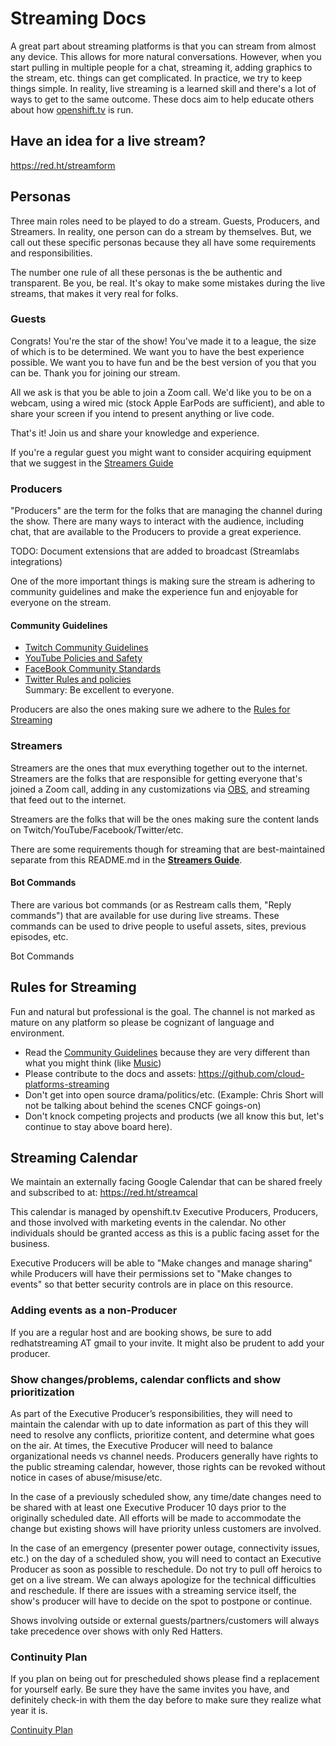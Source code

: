 # Streaming Docs

A great part about streaming platforms is that you can stream from almost any device. This allows for more natural conversations. However, when you start pulling in multiple people for a chat, streaming it, adding graphics to the stream, etc. things can get complicated. In practice, we try to keep things simple. In reality, live streaming is a learned skill and there's a lot of ways to get to the same outcome. These docs aim to help educate others about how [openshift.tv](https://openshift.tv) is run.

## Have an idea for a live stream?

https://red.ht/streamform  

## Personas

Three main roles need to be played to do a stream. Guests, Producers, and Streamers. In reality, one person can do a stream by themselves. But, we call out these specific personas because they all have some requirements and responsibilities.

The number one rule of all these personas is the be authentic and transparent. Be you, be real. It's okay to make some mistakes during the live streams, that makes it very real for folks.

### Guests

Congrats! You're the star of the show! You've made it to a league, the size of which is to be determined. We want you to have the best experience possible. We want you to have fun and be the best version of you that you can be. Thank you for joining our stream.

All we ask is that you be able to join a Zoom call. We'd like you to be on a webcam, using a wired mic (stock Apple EarPods are sufficient), and able to share your screen if you intend to present anything or live code.

That's it! Join us and share your knowledge and experience.

If you're a regular guest you might want to consider acquiring equipment that we suggest in the [Streamers Guide](streamers-guide.md)

### Producers

"Producers" are the term for the folks that are managing the channel during the show. There are many ways to interact with the audience, including chat, that are available to the Producers to provide a great experience.

TODO: Document extensions that are added to broadcast (Streamlabs integrations)

One of the more important things is making sure the stream is adhering to community guidelines and make the experience fun and enjoyable for everyone on the stream.

#### Community Guidelines

* [Twitch Community Guidelines](https://www.twitch.tv/p/legal/community-guidelines/)
* [YouTube Policies and Safety](https://www.youtube.com/about/policies/#community-guidelines)
* [FaceBook Community Standards](https://www.facebook.com/communitystandards/)  
* [Twitter Rules and policies](https://help.twitter.com/en/rules-and-policies#twitter-rules)  
Summary: Be excellent to everyone.

Producers are also the ones making sure we adhere to the [Rules for Streaming](#rules-for-streaming)

### Streamers

Streamers are the ones that mux everything together out to the internet. Streamers are the folks that are responsible for getting everyone that's joined a Zoom call, adding in any customizations via [OBS](http://obsproject.com/), and streaming that feed out to the internet.

Streamers are the folks that will be the ones making sure the content lands on Twitch/YouTube/Facebook/Twitter/etc.

There are some requirements though for streaming that are best-maintained separate from this README.md in the [**Streamers Guide**](streamers-guide.md).

#### Bot Commands

There are various bot commands (or as Restream calls them, "Reply commands") that are available for use during live streams. These commands can be used to drive people to useful assets, sites, previous episodes, etc.

Bot Commands

## Rules for Streaming

Fun and natural but professional is the goal. The channel is not marked as mature on any platform so please be cognizant of language and environment.

* Read the [Community Guidelines](#community-guidelines) because they are very different than what you might think (like [Music](https://www.twitch.tv/p/legal/community-guidelines/music/))
* Please contribute to the docs and assets: https://github.com/cloud-platforms-streaming
* Don't get into open source drama/politics/etc. (Example: Chris Short will not be talking about behind the scenes CNCF goings-on)
* Don't knock competing projects and products (we all know this but, let's continue to stay above board here).

## Streaming Calendar

We maintain an externally facing Google Calendar that can be shared freely and subscribed to at: https://red.ht/streamcal

This calendar is managed by openshift.tv Executive Producers, Producers, and those involved with marketing events in the calendar. No other individuals should be granted access as this is a public facing asset for the business.

Executive Producers will be able to "Make changes and manage sharing" while Producers will have their permissions set to "Make changes to events" so that better security controls are in place on this resource.

### Adding events as a non-Producer

If you are a regular host and are booking shows, be sure to add redhatstreaming AT gmail to your invite. It might also be prudent to add your producer.

### Show changes/problems, calendar conflicts and show prioritization

As part of the Executive Producer’s responsibilities, they will need to maintain the calendar with up to date information as part of this they will need to resolve any conflicts, prioritize content, and determine what goes on the air. At times, the Executive Producer will need to balance organizational needs vs channel needs. Producers generally have rights to the public streaming calendar, however, those rights can be revoked without notice in cases of abuse/misuse/etc.

In the case of a previously scheduled show, any time/date changes need to be shared with at least one Executive Producer 10 days prior to the originally scheduled date. All efforts will be made to accommodate the change but existing shows will have priority unless customers are involved.

In the case of an emergency (presenter power outage, connectivity issues, etc.) on the day of a scheduled show, you will need to contact an Executive Producer as soon as possible to reschedule. Do not try to pull off heroics to get on a live stream. We can always apologize for the technical difficulties and reschedule. If there are issues with a streaming service itself, the show's producer will have to decide on the spot to postpone or continue.

Shows involving outside or external guests/partners/customers will always take precedence over shows with only Red Hatters.

### Continuity Plan

If you plan on being out for prescheduled shows please find a replacement for yourself early. Be sure they have the same invites you have, and definitely check-in with them the day before to make sure they realize what year it is.

[Continuity Plan](https://github.com/cloud-platforms-streaming/streaming-docs/blob/master/continuity.md#continuity-plan)